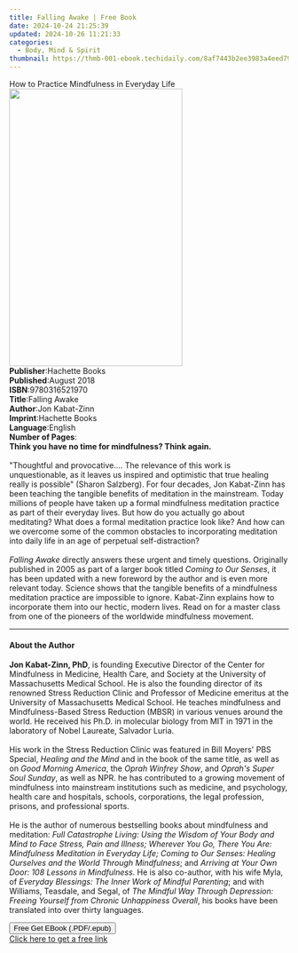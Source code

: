 ```yaml
---
title: Falling Awake | Free Book
date: 2024-10-24 21:25:39
updated: 2024-10-26 11:21:33
categories:
  - Body, Mind & Spirit
thumbnail: https://thmb-001-ebook.techidaily.com/8af7443b2ee3983a4eed7962422e08b8a1ae96f6b2a2567055a84d8890f37ab2.jpg
---
```

<main id="book-container">
  <div class="flex flex-col">
    <div class="book-brief flex-1 py-6 px-4 sm:p-6 md:py-10 md:px-8">
      <!-- brief-->
      <div class="book-brief-main">
        How to Practice Mindfulness in Everyday Life
      </div>
    </div>
    <div
      class="book-meta-info flex-1 grid gap-4 col-start-1 col-end-3 row-start-1 sm:mb-6 sm:grid-cols-4 lg:gap-6 lg:col-start-2 lg:row-end-6 lg:row-span-6 lg:mb-0"
    >
      <div
        class="book-meta-info-left place-content-center mt-4 p-4 text-sm leading-6 col-start-2 col-span-2 dark:text-slate-400"
      >
        <img
          class="w-full h-500 object-cover rounded-lg sm:h-255 sm:col-span-2 lg:col-span-full"
          src="https://img-001-ebook.techidaily.com/6ab653e2b36b8d5da66c04a5feb3d53e968c037151bf946f58caf62748ad4945.jpg"
          alt=""
          width="312"
          height="500"
        />
      </div>
      <div
        class="book-meta-info-right mt-2 col-start-1 row-start-2 col-span-3 self-center"
      >
        <!-- meta data  -->
        <div class="flex flex-col px-4 md:px-8">
          <div class="flex-1">
            <strong>Publisher</strong>:<span class="px-2">Hachette Books</span>
          </div>
          <div class="flex-1">
            <strong>Published</strong>:<span class="px-2">August 2018</span>
          </div>
          <div class="flex-1">
            <strong>ISBN</strong>:<span class="px-2">9780316521970</span>
          </div>
          <div class="flex-1">
            <strong>Title</strong>:<span class="px-2">Falling Awake</span>
          </div>
          <div class="flex-1">
            <strong>Author</strong>:<span class="px-2">Jon Kabat-Zinn</span>
          </div>
          <div class="flex-1">
            <strong>Imprint</strong>:<span class="px-2">Hachette Books</span>
          </div>
          <div class="flex-1">
            <strong>Language</strong>:<span class="px-2">English</span>
          </div>
          <div class="flex-1">
            <strong>Number of Pages</strong>:<span class="px-2"></span>
          </div>
        </div>
      </div>
    </div>
    <div class="book-description flex-1 py-6 px-4 sm:p-6 md:py-10 md:px-8">
      <div class="book-description-main">
        <div accordion-content="" id="description">
          <b>Think you have no time for mindfulness? Think again.</b
          ><br /><br />
          "Thoughtful and provocative.... The relevance of this work is
          unquestionable, as it leaves us inspired and optimistic that true
          healing really is possible" (Sharon Salzberg). For four decades, Jon
          Kabat-Zinn has been teaching the tangible benefits of meditation in
          the mainstream. Today millions of people have taken up a formal
          mindfulness meditation practice as part of their everyday lives. But
          how do you actually go about meditating? What does a formal meditation
          practice look like? And how can we overcome some of the common
          obstacles to incorporating meditation into daily life in an age of
          perpetual self-distraction? <br /><br /><i>Falling Awake</i> directly
          answers these urgent and timely questions. Originally published in
          2005 as part of a larger book titled <i>Coming to Our Senses</i>, it
          has been updated with a new foreword by the author and is even more
          relevant today. Science shows that the tangible benefits of a
          mindfulness meditation practice are impossible to ignore. Kabat-Zinn
          explains how to incorporate them into our hectic, modern lives. Read
          on for a master class from one of the pioneers of the worldwide
          mindfulness movement.
        </div>
        <div class="accordion-fader"></div>
      </div>
    </div>
    <div class="book-excerpts flex-1 py-6 px-4 sm:p-6 md:py-10 md:px-8">
      <!-- excerpts-->
      <div class="book-excerpts-main">
        <hr />
        <h4 class="placeholder placeholder-heading">
          <span>About the Author</span>
        </h4>
        <p>
          <b>Jon Kabat-Zinn, PhD</b>, is founding Executive Director of the
          Center for Mindfulness in Medicine, Health Care, and Society at the
          University of Massachusetts Medical School. He is also the founding
          director of its renowned Stress Reduction Clinic and Professor of
          Medicine emeritus at the University of Massachusetts Medical School.
          He teaches mindfulness and Mindfulness-Based Stress Reduction (MBSR)
          in various venues around the world. He received his Ph.D. in molecular
          biology from MIT in 1971 in the laboratory of Nobel Laureate, Salvador
          Luria. <br /><br />
          His work in the Stress Reduction Clinic was featured in Bill Moyers'
          PBS Special, <i>Healing and the Mind</i> and in the book of the same
          title, as well as on <i>Good Morning America</i>, the
          <i>Oprah Winfrey Show</i>, and <i>Oprah's Super Soul Sunday</i>, as
          well as NPR. he has contributed to a growing movement of mindfulness
          into mainstream institutions such as medicine, and psychology, health
          care and hospitals, schools, corporations, the legal profession,
          prisons, and professional sports. <br /><br />
          He is the author of numerous bestselling books about mindfulness and
          meditation:
          <i
            >Full Catastrophe Living: Using the Wisdom of Your Body and Mind to
            Face Stress, Pain and Illness; Wherever You Go, There You Are:
            Mindfulness Meditation in Everyday Life; Coming to Our Senses:
            Healing Ourselves and the World Through Mindfulness</i
          >; and <i>Arriving at Your Own Door: 108 Lessons in Mindfulness</i>.
          He is also co-author, with his wife Myla, of
          <i>Everyday Blessings: The Inner Work of Mindful Parenting</i>; and
          with Williams, Teasdale, and Segal, of
          <i
            >The Mindful Way Through Depression: Freeing Yourself from Chronic
            Unhappiness Overall</i
          >, his books have been translated into over thirty languages.
        </p>
      </div>
    </div>
    <div
      class="book-about-author flex-1 py-6 px-4 sm:p-6 md:py-10 md:px-8"
    ></div>
    <div class="book-free-get flex-1 py-6 px-4 sm:p-6 md:py-10 md:px-8">
      <button
        id="btn-free-get"
        class="bg-blue-500 hover:bg-blue-700 text-white font-bold py-2 px-4 rounded"
      >
        Free Get EBook (.PDF/.epub)
      </button>
      <div id="countdown-display" class="px-2 text-lg mt-2"></div>
      <a
        id="free-link"
        class="hidden bg-blue-500 hover:bg-blue-700 text-white font-bold py-2 px-4 rounded"
        href="https://www.ebooks.com/en-us/book/95866143/falling-awake/jon-kabat-zinn/"
        target="_blank"
        >Click here to get a free link</a
      >
    </div>
    <script>
      let countdownTime = 0;
      let countdownInterval = null;
      document
        .getElementById('btn-free-get')
        .addEventListener('click', startCountdown);
      function startCountdown() {
        countdownTime = new Date().getTime() + 60000 * 3;
        countdownInterval = setInterval(updateCountdown, 1000);
        document.getElementById('btn-free-get').disabled = true;
        document
          .getElementById('btn-free-get')
          .classList.add('bg-gray-500', 'cursor-not-allowed');
      }
      function updateCountdown() {
        let currentTime = new Date().getTime();
        let timeLeft = countdownTime - currentTime;
        let secondsLeft = Math.floor(timeLeft / 1000);
        document.getElementById('countdown-display').innerHTML =
          `Remaining time: ${secondsLeft} seconds.`;
        if (secondsLeft <= 0) {
          clearInterval(countdownInterval);
          document.getElementById('btn-free-get').classList.add('hidden');
          document.getElementById('free-link').classList.remove('hidden');
          document.getElementById('countdown-display').innerHTML = '';
        }
      }
    </script>
  </div>
</main>

